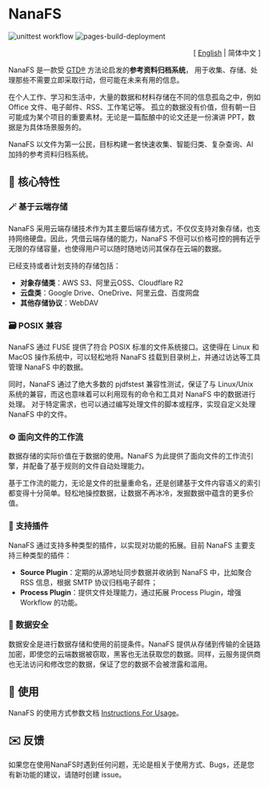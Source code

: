 # NanaFS

![unittest workflow](https://github.com/basenana/nanafs/actions/workflows/unittest.yml/badge.svg)
![pages-build-deployment](https://github.com/basenana/nanafs/actions/workflows/pages/pages-build-deployment/badge.svg)

<p align="right">[ <a href="https://github.com/basenana/nanafs/blob/main/README.md">English</a> | 简体中文 ]</p>

NanaFS 是一款受 [GTD®](https://gettingthingsdone.com/wp-content/uploads/2014/10/Filing.pdf) 方法论启发的**参考资料归档系统**，
用于收集、存储、处理那些不需要立即采取行动，但可能在未来有用的信息。

在个人工作、学习和生活中，大量的数据和材料存储在不同的信息孤岛之中，例如 Office 文件、电子邮件、RSS、工作笔记等。
孤立的数据没有价值，但有朝一日可能成为某个项目的重要素材。无论是一篇酝酿中的论文还是一份演讲 PPT，数据是为具体场景服务的。

NanaFS 以文件为第一公民，目标构建一套快速收集、智能归类、复杂查询、AI 加持的参考资料归档系统。

## 🚩 核心特性

### 🪄 基于云端存储

NanaFS 采用云端存储技术作为其主要后端存储方式，不仅仅支持对象存储，也支持网络硬盘。因此，凭借云端存储的能力，NanaFS
不但可以价格可控的拥有近乎无限的存储容量，也使得用户可以随时随地访问其保存在云端的数据。

已经支持或者计划支持的存储包括：

- **对象存储类**：AWS S3、阿里云OSS、Cloudflare R2
- **云盘类**：Google Drive、OneDrive、阿里云盘、百度网盘
- **其他存储协议**：WebDAV

### 🗃 POSIX 兼容

NanaFS 通过 FUSE 提供了符合 POSIX 标准的文件系统接口。这使得在 Linux 和 MacOS 操作系统中，可以轻松地将 NanaFS
挂载到目录树上，并通过访达等工具管理 NanaFS 中的数据。

同时，NanaFS 通过了绝大多数的 pjdfstest 兼容性测试，保证了与 Linux/Unix 系统的兼容，而这也意味着可以利用现有的命令和工具对
NanaFS 中的数据进行处理。
对于特定需求，也可以通过编写处理文件的脚本或程序，实现自定义处理 NanaFS 中的文件。

### ⚙️ 面向文件的工作流

数据存储的实际价值在于数据的使用。NanaFS 为此提供了面向文件的工作流引擎，并配备了基于规则的文件自动处理能力。

基于工作流的能力，无论是文件的批量重命名，还是创建基于文件内容语义的索引都变得十分简单。轻松地操控数据，让数据不再冰冷，发掘数据中蕴含的更多价值。

### 🔌 支持插件

NanaFS 通过支持多种类型的插件，以实现对功能的拓展。目前 NanaFS 主要支持三种类型的插件：

- **Source Plugin**：定期的从源地址同步数据并收纳到 NanaFS 中，比如聚合 RSS 信息，根据 SMTP 协议归档电子邮件；
- **Process Plugin**：提供文件处理能力，通过拓展 Process Plugin，增强 Workflow 的功能。

### 🔐 数据安全

数据安全是进行数据存储和使用的前提条件。NanaFS
提供从存储到传输的全链路加密，即使您的云端数据被窃取，黑客也无法获取您的数据。同样，云服务提供商也无法访问和修改您的数据，保证了您的数据不会被泄露和滥用。

## 🚀 使用

NanaFS 的使用方式参数文档 [Instructions For Usage](https://github.com/basenana/nanafs/blob/main/docs/usage_zh.md)。

## ✉️ 反馈

如果您在使用NanaFS时遇到任何问题，无论是相关于使用方式、Bugs，还是您有新功能的建议，请随时创建 issue。